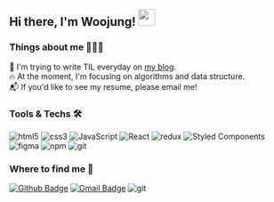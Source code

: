 ## Hi there, I'm Woojung! <img src="https://emojis.slackmojis.com/emojis/images/1531849430/4246/blob-sunglasses.gif?1531849430" width="30px">


### Things about me 👩🏻‍💻

📝  I'm trying to write TIL everyday on [my blog](https://velog.io/@kimfriendship/series/TIL).  
🔥  At the moment, I'm focusing on algorithms and data structure.   
📬  If you'd like to see my resume, please email me!


### Tools & Techs 🛠

<p>
  <img alt="html5" src="https://img.shields.io/badge/-HTML5-E34F26?style=flat-square&logo=html5&logoColor=white" />
  <img alt="css3" src="https://img.shields.io/badge/-CSS3-1572B6?style=flat-square&logo=CSS3&logoColor=white" />  
  <img alt="JavaScript" src="https://img.shields.io/badge/-JavaScript-F7DF1E?style=flat-square&logo=JavaScript&logoColor=white" />  
  <img alt="React" src="https://img.shields.io/badge/-React-45b8d8?style=flat-square&logo=react&logoColor=white" />
  <img alt="redux" src="https://img.shields.io/badge/-Redux-764ABC?style=flat-square&logo=redux&logoColor=white" />
  <img alt="Styled Components" src="https://img.shields.io/badge/-Styled_Components-db7092?style=flat-square&logo=styled-components&logoColor=white" />
  <img alt="figma" src="https://img.shields.io/badge/-Figma-F24E1E?style=flat-square&logo=figma&logoColor=white&color=FE5B95" />
  <img alt="npm" src="https://img.shields.io/badge/-NPM-CB3837?style=flat-square&logo=npm&logoColor=white" />
<!--   <img alt="yarn" src="https://img.shields.io/badge/-Yarn-EC82BB?style=flat-square&logo=yarn&logoColor=white" />   -->
  <img alt="git" src="https://img.shields.io/badge/-Git-F05032?style=flat-square&logo=git&logoColor=white" />
  
</P>


### Where to find me 👀
[![Github Badge](http://img.shields.io/badge/-Github-black?style=flat-square&logo=github&link=https://github.com/kimfriendship/)](https://github.com/kimfriendship/) 
[![Gmail Badge](https://img.shields.io/badge/-Gmail-d14836?style=flat-square&logo=Gmail&logoColor=white&link=mailto:kfriendship94@gmail.com)](mailto:kfriendship94@gmail.com)
<img alt="git" src="https://img.shields.io/badge/Blog-11B48A?style=flat-square&logo=Vimeo&logoColor=white&link=https://velog.io/@kimfriendship/series" />


<!--
**kimfriendship/kimfriendship** is a ✨ _special_ ✨ repository because its `README.md` (this file) appears on your GitHub profile.

Here are some ideas to get you started:

- 🔭 I’m currently working on ...
- 🌱 I’m currently learning ...
- 👯 I’m looking to collaborate on ...
- 🤔 I’m looking for help with ...
- 💬 Ask me about ...
- 📫 How to reach me: ...
- 😄 Pronouns: ...
- ⚡ Fun fact: ...
-->

